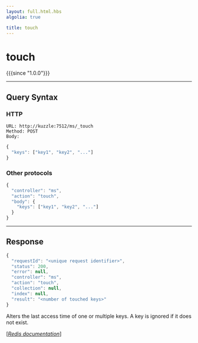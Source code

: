 ```yaml
---
layout: full.html.hbs
algolia: true

title: touch
---
```


# touch

{{{since "1.0.0"}}}




---

## Query Syntax

### HTTP

```http
URL: http://kuzzle:7512/ms/_touch
Method: POST  
Body:
```


```js
{
  "keys": ["key1", "key2", "..."]
}
```



### Other protocols


```js
{
  "controller": "ms",
  "action": "touch",
  "body": {
    "keys": ["key1", "key2", "..."]
  }
}
```

---

## Response

```javascript
{
  "requestId": "<unique request identifier>",
  "status": 200,
  "error": null,
  "controller": "ms",
  "action": "touch",
  "collection": null,
  "index": null,
  "result": "<number of touched keys>"
}
```

Alters the last access time of one or multiple keys. A key is ignored if it does not exist.

[[_Redis documentation_]](https://redis.io/commands/touch)
